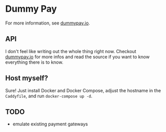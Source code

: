 # Dummy Pay

For more information, see [dummypay.io](https://dummypay.io).

## API

I don't feel like writing out the whole thing right now. Checkout [dummypay.io](https://dummypay.io) for more infos and read the source if you want to know everything there is to know.

## Host myself?
Sure! Just install Docker and Docker Compose, adjust the hostname in the `Caddyfile`, and run `docker-compose up -d`.

## TODO
 - emulate existing payment gateways